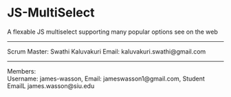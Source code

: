 # JS-MultiSelect
A flexable JS multiselect supporting many popular options see on the web
<hr/>
Scrum Master: Swathi Kaluvakuri 
Email: kaluvakuri.swathi@gmail.com
<hr/>
Members:<br/>
Username: james-wasson, Email: jameswasson1@gmail.com, Student EmailL james.wasson@siu.edu
